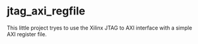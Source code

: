 # jtag_axi_regfile
This little project tryes to use the Xilinx JTAG to AXI interface with a simple AXI register file.

